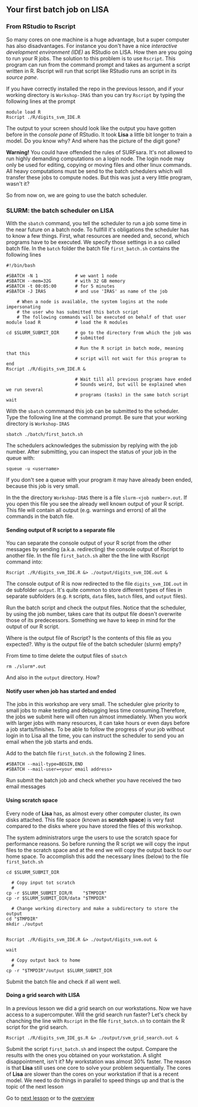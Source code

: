 ## Your first batch job on LISA

### From RStudio to Rscript

So many cores on one machine is a huge advantage, but a super computer has also disadvantages.
For instance you don't have a nice _interactive development environment (IDE)_ as RStudio on LISA. How then are you going to run your R jobs. The solution to this problem is to use `Rscript`.
This program can run from the command prompt and takes as argument a script written in R. Rscript will run that script like RStudio runs an script in its _source pane_.

If you have correctly installed the repo in the previous lesson, and if your working directory is `Workshop-IRAS` than you can try `Rscript` by typing the following lines at the prompt

```
module load R
Rscript ./R/digits_svm_IDE.R
```

The output to your screen should look like the output you have gotten before in the _console pane_ of RStudio. It took **Lisa** a little bit longer to train a model. Do you know why? And where has the picture of the digit gone?

**Warning!** You could have offended the rules of SURFsara. It's not allowed to run highly demanding computations on a login node. The login node may only be used for editing, copying or moving files and other linux commands. All heavy computations must be send to the batch schedulers which will transfer these jobs to compute nodes. But this was just a very little program, wasn't it?

So from now on, we are going to use the batch scheduler. 

### SLURM: the batch scheduler on LISA

With the `sbatch` command, you tell the scheduler to run a job some time in the near future on a batch node. To fullfill it's obligations the scheduler has to know a few things. First, what resources are needed and, second, which programs have to be executed. We specify those settings in a so called batch file. In the `batch` folder the batch file `first_batch.sh` contains the following lines

```
#!/bin/bash           
                    
#SBATCH -N 1              # we want 1 node
#SBATCH --mem=32G         # with 32 GB memory
#SBATCH -t 00:05:00       # for 5 minutes
#SBATCH -J IRAS           # and use 'IRAS' as name of the job

    # When a node is available, the system logins at the node impersonating
    # the user who has submitted this batch script
    # The following commands will be executed on behalf of that user
module load R             # load the R modules

cd $SLURM_SUBMIT_DIR      # go to the directory from which the job was
                          # submitted
                          
                          # Run the R script in batch mode, meaning that this
                          # script will not wait for this program to end
Rscript ./R/digits_svm_IDE.R &

                          # Wait till all previous programs have ended
                          # Sounds weird, but will be explained when we run several 
                          # programs (tasks) in the same batch script
wait
```

With the `sbatch` commmand this job can be submitted to the scheduler. Type the following line at the command prompt. Be sure that your working directory is `Workshop-IRAS`

```
sbatch ./batch/first_batch.sh
```

The schedulers acknowledges the submission by replying with the job number.
After submitting, you can inspect the status of your job in the queue with:

```
squeue -u <username>
```

If you don't see a queue with your program it may have already been ended, because this job is very small.

In the the directory `Workshop-IRAS` there is a file `slurm-<job number>.out`. If you open this file you see the already well known output of your R script. This file will contain all output (e.g. warnings and errors) of all the commands in the batch file.

#### Sending output of R script to a separate file

You can separate the console output of your R script from the other messages by sending (a.k.a. redirecting) the console output of Rscript to another file. In the file `first_batch.sh` alter the the line with Rscript command into:

```
Rscript ./R/digits_svm_IDE.R &> ./output/digits_svm_IDE.out &
```

The console output of R is now redirected to the file `digits_svm_IDE.out` in de subfolder `output`. It's quite common to store different types of files in separate subfolders (e.g. `R` scripts, `data` files, `batch` files, and `output` files).

Run the batch script and check the output files. Notice that the scheduler, by using the job number, takes care that its output file doesn't overwrite those of its predecessors. Something we have to keep in mind for the output of our R script. 

Where is the output file of Rscript? Is the contents of this file as you expected?. Why is the output file of the batch scheduler (slurm) empty?

From time to time delete the output files of `sbatch`

```
rm ./slurm*.out
```

And also in the `output` directory. How?


#### Notify user when job has started and ended

The jobs in this workshop are very small. The scheduler give priority to small jobs to make testing and debugging less time consuming.Therefore, the jobs we submit here will often run almost immediately. When you work with larger jobs with many resources, it can take hours or even days before a job starts/finishes. To be able to follow the progress of your job without login in to Lisa all the time, you can instruct the scheduler to send you an email when the job starts and ends.

Add to the batch file `first_batch.sh` the following 2 lines.

```
#SBATCH --mail-type=BEGIN,END
#SBATCH --mail-user=<your email address>
```

Run submit the batch job and check whether you have received the two email messages


#### Using **scratch** space

Every node of **Lisa** has, as almost every other computer cluster, its own disks attached. This file space (known as **scratch space**) is very fast compared to the disks where you have stored the files of this workshop.

The system administrators urge the users to use the scratch space for performance reasons. So before running the R script we will copy the input files to the scratch space and at the end we will copy the output back to our home space. To accomplish this add the necessary lines (below) to the file `first_batch.sh`

```
cd $SLURM_SUBMIT_DIR

  # Copy input tot scratch
  #
cp -r $SLURM_SUBMIT_DIR/R    "$TMPDIR"
cp -r $SLURM_SUBMIT_DIR/data "$TMPDIR"

  # Change working directory and make a subdirectory to store the output
cd "$TMPDIR"
mkdir ./output


Rscript ./R/digits_svm_IDE.R &> ./output/digits_svm.out &

wait

  # Copy output back to home
  # 
cp -r "$TMPDIR"/output $SLURM_SUBMIT_DIR
```

Submit the batch file and check if all went well.

#### Doing a grid search with LISA

In a previous lesson we did a grid search on our workstations. Now we have access to a supercomputer. Will the grid search run faster? Let's check by chanching the line with `Rscript` in the file `first_batch.sh` to contain the R script for the grid search.

```
Rscript ./R/digits_svm_IDE_gs.R &> ./output/svm_grid_search.out &
```

Submit the script `first_batch.sh` and inspect the output. Compare the results with the ones you obtained on your workstation. A slight disappointment, isn't it? My workstation was almost 30% faster. The reason is that **Lisa** still uses one core to solve your problem sequentially. The cores of **Lisa** are slower than the cores on your workstation if that is a recent model. We need to do things in parallel to speed things up and that is the topic of the next lesson

Go to [next lesson](./hpc_on_lisa.md) or to the [overview](./overview.md)















